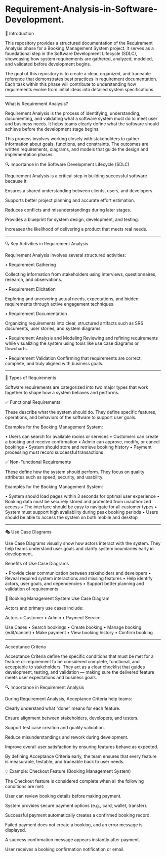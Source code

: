 # Requirement-Analysis-in-Software-Development.
📌 Introduction

This repository provides a structured documentation of the Requirement Analysis phase for a Booking Management System project. It serves as a foundational step in the Software Development Lifecycle (SDLC), showcasing how system requirements are gathered, analyzed, modeled, and validated before development begins.

The goal of this repository is to create a clear, organized, and traceable reference that demonstrates best practices in requirement documentation. Each task within this phase will contribute to understanding how requirements evolve from initial ideas into detailed system specifications.

---

What is Requirement Analysis?

Requirement Analysis is the process of identifying, understanding, documenting, and validating what a software system must do to meet user and business needs. It helps teams clearly define what the software should achieve before the development stage begins.

This process involves working closely with stakeholders to gather information about goals, functions, and constraints. The outcomes are written requirements, diagrams, and models that guide the design and implementation phases.

🔍 Importance in the Software Development Lifecycle (SDLC)

Requirement Analysis is a critical step in building successful software because it:

Ensures a shared understanding between clients, users, and developers.

Supports better project planning and accurate effort estimation.

Reduces conflicts and misunderstandings during later stages.

Provides a blueprint for system design, development, and testing.

Increases the likelihood of delivering a product that meets real needs.

---

🔍 Key Activities in Requirement Analysis

Requirement Analysis involves several structured activities:

• Requirement Gathering

Collecting information from stakeholders using interviews, questionnaires, research, and observations.

• Requirement Elicitation

Exploring and uncovering actual needs, expectations, and hidden requirements through active engagement techniques.

• Requirement Documentation

Organizing requirements into clear, structured artifacts such as SRS documents, user stories, and system diagrams.

• Requirement Analysis and Modeling
Reviewing and refining requirements while visualizing the system using tools like use case diagrams or flowcharts.

• Requirement Validation
Confirming that requirements are correct, complete, and truly aligned with business goals.

---

🧩 Types of Requirements

Software requirements are categorized into two major types that work together to shape how a system behaves and performs.

✅ Functional Requirements

These describe what the system should do. They define specific features, operations, and behaviors of the software to support user goals.

Examples for the Booking Management System:

• Users can search for available rooms or services
• Customers can create a booking and receive confirmation
• Admin can approve, modify, or cancel bookings
• System should store and retrieve booking history
• Payment processing must record successful transactions

✅ Non-Functional Requirements

These define how the system should perform. They focus on quality attributes such as speed, security, and usability.

Examples for the Booking Management System:

• System should load pages within 3 seconds for optimal user experience
• Booking data must be securely stored and protected from unauthorized access
• The interface should be easy to navigate for all customer types
• System must support high availability during peak booking periods
• Users should be able to access the system on both mobile and desktop

---

🎭 Use Case Diagrams

Use Case Diagrams visually show how actors interact with the system. They help teams understand user goals and clarify system boundaries early in development.

Benefits of Use Case Diagrams

• Provide clear communication between stakeholders and developers
• Reveal required system interactions and missing features
• Help identify actors, user goals, and dependencies
• Support better planning and validation of requirements

📌 Booking Management System Use Case Diagram

Actors and primary use cases include:

Actors
• Customer
• Admin
• Payment Service

Use Cases
• Search bookings
• Create booking
• Manage booking (edit/cancel)
• Make payment
• View booking history
• Confirm booking

---

Acceptance Criteria

Acceptance Criteria define the specific conditions that must be met for a feature or requirement to be considered complete, functional, and acceptable to stakeholders. They act as a clear checklist that guides development, testing, and validation — making sure the delivered feature meets user expectations and business goals.

🔍 Importance in Requirement Analysis

During Requirement Analysis, Acceptance Criteria help teams:

Clearly understand what “done” means for each feature.

Ensure alignment between stakeholders, developers, and testers.

Support test case creation and quality validation.

Reduce misunderstandings and rework during development.

Improve overall user satisfaction by ensuring features behave as expected.

By defining Acceptance Criteria early, the team ensures that every feature is measurable, testable, and traceable back to user needs.

💡 Example: Checkout Feature (Booking Management System)

The Checkout feature is considered complete when all the following conditions are met:

User can review booking details before making payment.

System provides secure payment options (e.g., card, wallet, transfer).

Successful payment automatically creates a confirmed booking record.

Failed payment does not create a booking, and an error message is displayed.

A success confirmation message appears instantly after payment.

User receives a booking confirmation notification or email.
